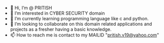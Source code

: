 - 👋 Hi, I’m @ PRITISH
- 👀 I’m interested in CYBER SECURITY domain
- 🌱 I’m currently learning programming language like c and python.
- 💞️ I’m looking to collaborate on this domain related applications and projects as a fresher having a basic knowledge.
- 📫 How to reach me is contact to my  MAILID "pritish.v19@yahoo.com"
<!---
Pritishshtlr/Pritishshtlr is a ✨ special ✨ repository because its `README.md` (this file) appears on your GitHub profile.
You can click the Preview link to take a look at your changes.
--->
